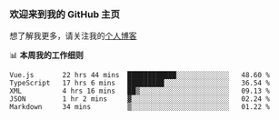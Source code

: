 ### 欢迎来到我的 GitHub 主页

想了解我更多，请关注我的[个人博客](https://leoku.top)


📊 **本周我的工作细则**
<!--START_SECTION:waka-->
```text
Vue.js       22 hrs 44 mins  ████████████░░░░░░░░░░░░░   48.60 % 
TypeScript   17 hrs 6 mins   █████████░░░░░░░░░░░░░░░░   36.54 % 
XML          4 hrs 16 mins   ██▒░░░░░░░░░░░░░░░░░░░░░░   09.13 % 
JSON         1 hr 2 mins     ▓░░░░░░░░░░░░░░░░░░░░░░░░   02.24 % 
Markdown     34 mins         ▒░░░░░░░░░░░░░░░░░░░░░░░░   01.22 % 
```
<!--END_SECTION:waka-->
